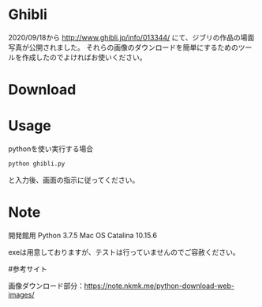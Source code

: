 # Ghibli

2020/09/18から http://www.ghibli.jp/info/013344/ にて、ジブリの作品の場面写真が公開されました。
それらの画像のダウンロードを簡単にするためのツールを作成したのでよければお使いください。

# Download


# Usage

pythonを使い実行する場合


```bash
python ghibli.py
```

と入力後、画面の指示に従ってください。

# Note

開発館用
Python 3.7.5
Mac OS Catalina 10.15.6

exeは用意しておりますが、テストは行っていませんのでご容赦ください。

#参考サイト

画像ダウンロード部分：https://note.nkmk.me/python-download-web-images/
